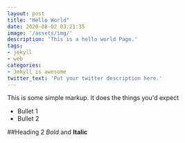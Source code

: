 ```yaml
---
layout: post
title: "Hello World"
date: 2020-08-02 03:21:35
image: '/assets/img/'
description: 'This is a hello world Page.'
tags:
- jekyll
- web
categories:
- Jekyll is awesome
twitter_text: 'Put your twitter description here.'
---
```


This is some simple markup. It does the things you'd expect

* Bullet 1
* Bullet 2

##Heading 2
*Bold* and **Italic**
